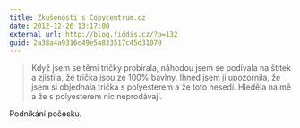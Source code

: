 ```yaml
---
title: Zkušenosti s Copycentrum.cz
date: 2012-12-26 13:17:00
external_url: http://blog.fiddis.cz/?p=132
guid: 2a38a4a9316c49e5a833517c45d31070
---
```


> Když jsem se těmi tričky probírala, náhodou jsem se podívala na štítek a zjistila, že trička jsou ze 100% bavlny. Ihned jsem ji upozornila, že jsem si objednala trička s polyesterem a že toto nesedí. Hleděla na mě a že s polyesterem nic neprodávají.

Podnikání počesku.
